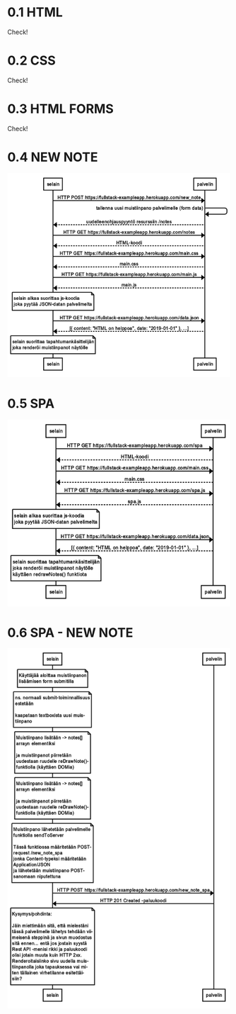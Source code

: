 # 0.1 HTML

Check!

# 0.2 CSS

Check!

# 0.3 HTML FORMS

Check!

# 0.4 NEW NOTE

![Tehtävä 0.4](https://github.com/niratto/FS2020/raw/master/osa0/Teht_0_4.png)

# 0.5 SPA

![Tehtävä 0.5](https://github.com/niratto/FS2020/raw/master/osa0/Teht_0_5.png)

# 0.6 SPA - NEW NOTE

![Tehtävä 0.6](https://github.com/niratto/FS2020/raw/master/osa0/Teht_0_6.png)